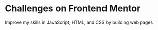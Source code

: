 # Challenges on Frontend Mentor

Improve my skills in JavaScript, HTML, and CSS by building web pages
